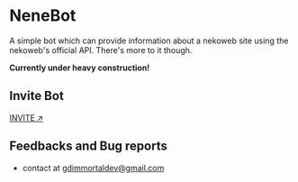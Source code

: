 # NeneBot

A simple bot which can provide information about a nekoweb site using the nekoweb's official API. There's more to it though.

**Currently under heavy construction!**

## Invite Bot
[INVITE ↗](https://discord.com/oauth2/authorize?client_id=1213832039069917206&permissions=964223589440&scope=bot)

## Feedbacks and Bug reports

- contact at <gdimmortaldev@gmail.com>
